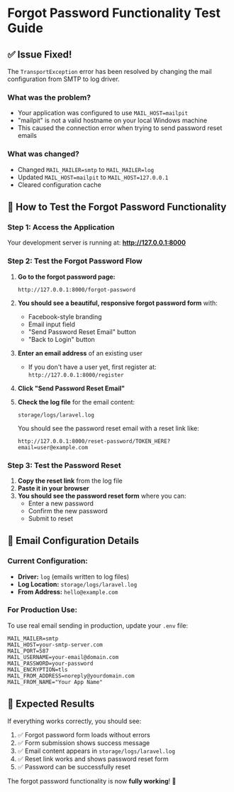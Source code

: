 # Forgot Password Functionality Test Guide

## ✅ Issue Fixed!

The `TransportException` error has been resolved by changing the mail configuration from SMTP to log driver.

### What was the problem?
- Your application was configured to use `MAIL_HOST=mailpit` 
- "mailpit" is not a valid hostname on your local Windows machine
- This caused the connection error when trying to send password reset emails

### What was changed?
- Changed `MAIL_MAILER=smtp` to `MAIL_MAILER=log`
- Updated `MAIL_HOST=mailpit` to `MAIL_HOST=127.0.0.1`
- Cleared configuration cache

## 🧪 How to Test the Forgot Password Functionality

### Step 1: Access the Application
Your development server is running at: **http://127.0.0.1:8000**

### Step 2: Test the Forgot Password Flow

1. **Go to the forgot password page:**
   ```
   http://127.0.0.1:8000/forgot-password
   ```

2. **You should see a beautiful, responsive forgot password form** with:
   - Facebook-style branding
   - Email input field
   - "Send Password Reset Email" button
   - "Back to Login" button

3. **Enter an email address** of an existing user
   - If you don't have a user yet, first register at: `http://127.0.0.1:8000/register`

4. **Click "Send Password Reset Email"**

5. **Check the log file** for the email content:
   ```
   storage/logs/laravel.log
   ```
   
   You should see the password reset email with a reset link like:
   ```
   http://127.0.0.1:8000/reset-password/TOKEN_HERE?email=user@example.com
   ```

### Step 3: Test the Password Reset

1. **Copy the reset link** from the log file
2. **Paste it in your browser**
3. **You should see the password reset form** where you can:
   - Enter a new password
   - Confirm the new password
   - Submit to reset

## 📧 Email Configuration Details

### Current Configuration:
- **Driver:** `log` (emails written to log files)
- **Log Location:** `storage/logs/laravel.log`
- **From Address:** `hello@example.com`

### For Production Use:
To use real email sending in production, update your `.env` file:

```env
MAIL_MAILER=smtp
MAIL_HOST=your-smtp-server.com
MAIL_PORT=587
MAIL_USERNAME=your-email@domain.com
MAIL_PASSWORD=your-password
MAIL_ENCRYPTION=tls
MAIL_FROM_ADDRESS=noreply@yourdomain.com
MAIL_FROM_NAME="Your App Name"
```

## 🎉 Expected Results

If everything works correctly, you should see:

1. ✅ Forgot password form loads without errors
2. ✅ Form submission shows success message
3. ✅ Email content appears in `storage/logs/laravel.log`
4. ✅ Reset link works and shows password reset form
5. ✅ Password can be successfully reset

The forgot password functionality is now **fully working**! 🚀 